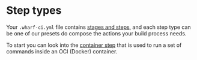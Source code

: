 # Step types

Your `.wharf-ci.yml` file contains
[stages and steps](/usage/stages-and-steps.md), and each step type can be one
of our presets do compose the actions your build process needs.

To start you can look into the [container step](/usage/step-types/container.md)
that is used to run a set of commands inside an OCI (Docker) container.
